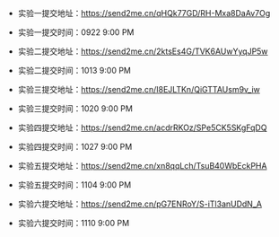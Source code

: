 - 实验一提交地址：https://send2me.cn/qHQk77GD/RH-Mxa8DaAv7Og
- 实验一提交时间：0922 9:00 PM


- 实验二提交地址：https://send2me.cn/2ktsEs4G/TVK6AUwYyqJP5w
- 实验二提交时间：1013 9:00 PM

- 实验三提交地址：https://send2me.cn/I8EJLTKn/QiGTTAUsm9v_iw
- 实验三提交时间：1020 9:00 PM

- 实验四提交地址：https://send2me.cn/acdrRKOz/SPe5CK5SKgFqDQ
- 实验四提交时间：1027 9:00 PM

- 实验五提交地址：https://send2me.cn/xn8qqLch/TsuB40WbEckPHA
- 实验五提交时间：1104 9:00 PM

- 实验六提交地址：https://send2me.cn/pG7ENRoY/S-iTl3anUDdN_A
- 实验六提交时间：1110 9:00 PM
